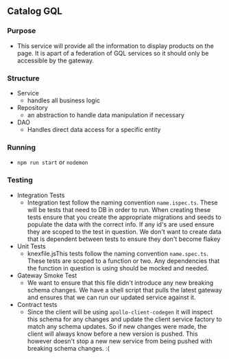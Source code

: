 ## Catalog GQL

### Purpose

- This service will provide all the information to display products on the page. It is apart of a
  federation of GQL services so it should only be accessible by the gateway.

### Structure

- Service
  - handles all business logic
- Repository
  - an abstraction to handle data manipulation if necessary
- DAO
  - Handles direct data access for a specific entity

### Running

- `npm run start` or `nodemon`

### Testing

- Integration Tests
  - Integration test follow the naming convention `name.ispec.ts`. These will be tests that need to DB in order to run.
    When creating these tests ensure that you create the appropriate migrations and seeds to populate the data with
    the correct info. If any id's are used ensure they are scoped to the test in question. We don't want to create data
    that is dependent between tests to ensure they don't become flakey
- Unit Tests
  - knexfile.jsThis tests follow the naming convention `name.spec.ts`. These tests are scoped to a function or two. Any dependencies
    that the function in question is using should be mocked and needed.
- Gateway Smoke Test
  - We want to ensure that this file didn't introduce any new breaking schema changes. We have a shell script that pulls
    the latest gateway and ensures that we can run our updated service against it.
- Contract tests
  - Since the client will be using `apollo-client-codegen` it will inspect this schema for any changes and update the client
    service factory to match any schema updates. So if new changes were made, the client will always know before a new version is pushed.
    This however doesn't stop a new new service from being pushed with breaking schema changes. :(
